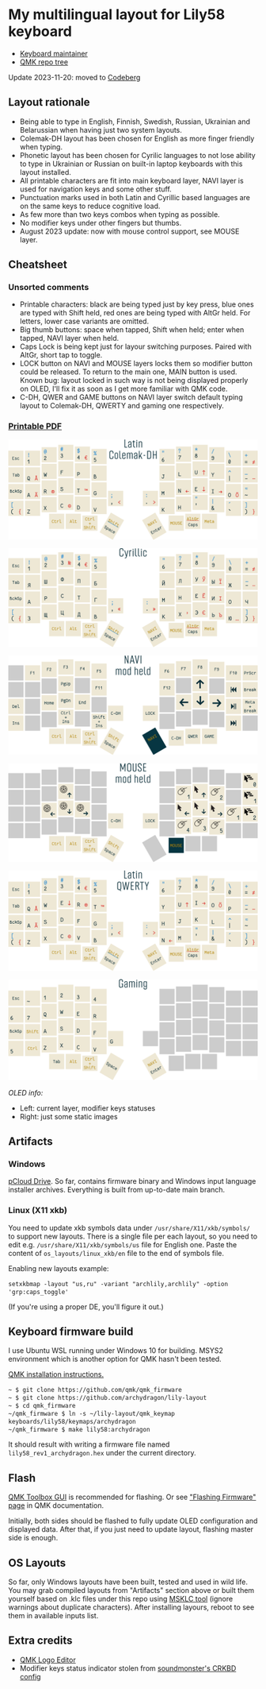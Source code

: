 # My multilingual layout for Lily58 keyboard

* [Keyboard maintainer](https://github.com/kata0510/Lily58)
* [QMK repo tree](https://github.com/qmk/qmk_firmware/tree/master/keyboards/lily58)

Update 2023-11-20: moved to [Codeberg](https://codeberg.org/archydragon/lily-layout)


## Layout rationale

* Being able to type in English, Finnish, Swedish, Russian, Ukrainian and Belarussian when having just two system layouts.
* Colemak-DH layout has been chosen for English as more finger friendly when typing.
* Phonetic layout has been chosen for Cyrilic languages to not lose ability to type in Ukrainian or Russian on built-in laptop keyboards with this layout installed.
* All printable characters are fit into main keyboard layer, NAVI layer is used for navigation keys and some other stuff.
* Punctuation marks used in both Latin and Cyrillic based languages are on the same keys to reduce cognitive load.
* As few more than two keys combos when typing as possible.
* No modifier keys under other fingers but thumbs.
* August 2023 update: now with mouse control support, see MOUSE layer.


## Cheatsheet

### Unsorted comments

* Printable characters: black are being typed just by key press, blue ones are typed with Shift held, red ones are being typed with AltGr held. For letters, lower case variants are omitted.
* Big thumb buttons: space when tapped, Shift when held; enter when tapped, NAVI layer when held.
* Caps Lock is being kept just for layour switching purposes. Paired with AltGr, short tap to toggle.
* LOCK button on NAVI and MOUSE layers locks them so modifier button could be released. To return to the main one, MAIN button is used. Known bug: layout locked in such way is not being displayed properly on OLED, I'll fix it as soon as I get more familiar with QMK code.
* C-DH, QWER and GAME buttons on NAVI layer switch default typing layout to Colemak-DH, QWERTY and gaming one respectively.

### [Printable PDF](img/a4-cheatsheet.pdf)

![](img/latin-colemak.png)

![](img/cyrillic.png)

![](img/held-navi.png)

![](img/held-mouse.png)

![](img/latin-qwerty.png)

![](img/game.png)

*OLED info:*

  * Left: current layer, modifier keys statuses
  * Right: just some static images


## Artifacts

### Windows

[pCloud Drive](https://e1.pcloud.link/publink/show?code=kZpXMRZjCs4DnfY9Df7yDb7JWtNVuoUbMJX). So far, contains firmware binary and Windows input language installer archives. Everything is built from up-to-date main branch.

### Linux (X11 xkb)

You need to update xkb symbols data under `/usr/share/X11/xkb/symbols/` to support new layouts. There is a single file per each layout, so you need to edit e.g. `/usr/share/X11/xkb/symbols/us` file for English one. Paste the content of `os_layouts/linux_xkb/en` file to the end of symbols file.

Enabling new layouts example:

```
setxkbmap -layout "us,ru" -variant "archlily,archlily" -option 'grp:caps_toggle'
```

(If you're using a proper DE, you'll figure it out.)

## Keyboard firmware build

I use Ubuntu WSL running under Windows 10 for building. MSYS2 environment which is another option for QMK hasn't been tested.

[QMK installation instructions.](https://docs.qmk.fm/#/newbs_getting_started)

```
~ $ git clone https://github.com/qmk/qmk_firmware
~ $ git clone https://github.com/archydragon/lily-layout
~ $ cd qmk_firmware
~/qmk_firmware $ ln -s ~/lily-layout/qmk_keymap keyboards/lily58/keymaps/archydragon
~/qmk_firmware $ make lily58:archydragon
```

It should result with writing a firmware file named `lily58_rev1_archydragon.hex` under the current directory.


## Flash

[QMK Toolbox GUI](https://github.com/qmk/qmk_toolbox) is recommended for flashing. Or see ["Flashing Firmware" page](https://beta.docs.qmk.fm/tutorial/newbs_flashing) in QMK documentation.

Initially, both sides should be flashed to fully update OLED configuration and displayed data. After that, if you just need to update layout, flashing master side is enough.


## OS Layouts

So far, only Windows layouts have been built, tested and used in wild life. You may grab compiled layouts from "Artifacts" section above or built them yourself based on .klc files under this repo using [MSKLC tool](https://www.microsoft.com/en-us/download/details.aspx?id=102134) (ignore warnings about duplicate characters). After installing layours, reboot to see them in available inputs list.


## Extra credits

* [QMK Logo Editor](https://joric.github.io/qle/)
* Modifier keys status indicator stolen from [soundmonster's CRKBD config](https://github.com/qmk/qmk_firmware/blob/master/keyboards/crkbd/keymaps/soundmonster/keymap.c)
